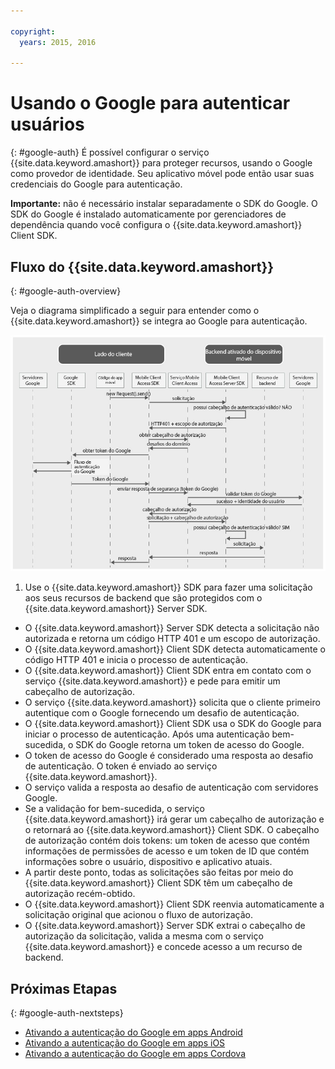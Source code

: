 ```yaml
---

copyright:
  years: 2015, 2016
  
---
```


# Usando o Google para autenticar usuários
{: #google-auth}
É possível configurar o serviço {{site.data.keyword.amashort}} para proteger recursos, usando o Google como provedor de identidade. Seu aplicativo móvel pode então usar suas credenciais do Google para autenticação.

**Importante:** não é necessário instalar separadamente o SDK do Google. O SDK do Google é instalado automaticamente por
gerenciadores de dependência quando você configura o {{site.data.keyword.amashort}} Client SDK.

## Fluxo do {{site.data.keyword.amashort}}
{: #google-auth-overview}

Veja o diagrama simplificado a seguir para entender como o {{site.data.keyword.amashort}} se integra ao Google para autenticação.

![image](images/mca-sequence-google.jpg)

1. Use o {{site.data.keyword.amashort}} SDK para fazer uma solicitação aos seus recursos de backend que são protegidos com o
{{site.data.keyword.amashort}} Server SDK.
* O {{site.data.keyword.amashort}} Server SDK detecta a solicitação não autorizada e retorna um código HTTP 401 e um escopo de autorização.
* O {{site.data.keyword.amashort}} Client SDK detecta automaticamente o código HTTP 401 e inicia o processo de autenticação.
* O {{site.data.keyword.amashort}} Client SDK entra em contato com o serviço {{site.data.keyword.amashort}} e pede para emitir um cabeçalho de autorização.
* O serviço {{site.data.keyword.amashort}} solicita que o cliente primeiro autentique com o Google fornecendo um desafio de autenticação.
* O {{site.data.keyword.amashort}} Client SDK usa o SDK do Google para iniciar o processo de autenticação. Após uma autenticação bem-sucedida, o SDK do Google retorna um token de acesso do Google.
* O token de acesso do Google é considerado uma resposta ao desafio de autenticação. O token é enviado ao serviço {{site.data.keyword.amashort}}.
* O serviço valida a resposta ao desafio de autenticação com servidores Google.
* Se a validação for bem-sucedida, o serviço {{site.data.keyword.amashort}} irá gerar um cabeçalho de autorização e o retornará ao
{{site.data.keyword.amashort}} Client SDK. O cabeçalho de autorização contém dois tokens: um token de acesso que contém informações de permissões de acesso e um token de ID que contém informações sobre o usuário, dispositivo e aplicativo atuais.
* A partir deste ponto, todas as solicitações são feitas por meio do {{site.data.keyword.amashort}} Client SDK têm um cabeçalho de autorização recém-obtido.
* O {{site.data.keyword.amashort}} Client SDK reenvia automaticamente a solicitação original que acionou o fluxo de autorização.
* O {{site.data.keyword.amashort}} Server SDK extrai o cabeçalho de autorização da solicitação, valida a mesma com o serviço
{{site.data.keyword.amashort}} e concede acesso a um recurso de backend.

## Próximas Etapas
{: #google-auth-nextsteps}

* [Ativando a autenticação do Google em apps Android](google-auth-android.html)
* [Ativando a autenticação do Google em apps iOS](google-auth-ios.html)
* [Ativando a autenticação do Google em apps Cordova](google-auth-cordova.html)
